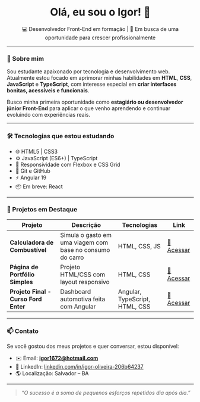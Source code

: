 <h1 align="center">Olá, eu sou o Igor! 👋</h1> 

<p align="center">
  💻 Desenvolvedor Front-End em formação | 🎯 Em busca de uma oportunidade para crescer profissionalmente
</p>

---

### 🚀 Sobre mim

Sou estudante apaixonado por tecnologia e desenvolvimento web. Atualmente estou focado em aprimorar minhas habilidades em **HTML**, **CSS**, **JavaScript** e **TypeScript**, com interesse especial em **criar interfaces bonitas, acessíveis e funcionais**.

Busco minha primeira oportunidade como **estagiário ou desenvolvedor júnior Front-End** para aplicar o que venho aprendendo e continuar evoluindo com experiências reais.

---

### 🛠️ Tecnologias que estou estudando

- 🌐 HTML5 | CSS3
- ⚙️ JavaScript (ES6+) | TypeScript
- 🎨 Responsividade com Flexbox e CSS Grid
- 🧠 Git e GitHub
- ⚡️ Angular 19
- 📦 Em breve: React

---

### 📌 Projetos em Destaque

| Projeto | Descrição | Tecnologias | Link |
|--------|-----------|-------------|------|
| **Calculadora de Combustível** | Simula o gasto em uma viagem com base no consumo do carro | HTML, CSS, JS | [🔗 Acessar](https://github.com/IgorBRG/Desafio-sprint-2) |
| **Página de Portfólio Simples** | Projeto HTML/CSS com layout responsivo | HTML, CSS | [🔗 Acessar](https://github.com/IgorBRG/Projeto-css-e-html) |
| **Projeto Final - Curso Ford Enter** | Dashboard automotiva feita com Angular | Angular, TypeScript, HTML, CSS | [🔗 Acessar](https://dashboardautomotiva.netlify.app/principal) |

---

### 📫 Contato

Se você gostou dos meus projetos e quer conversar, estou disponível:

- ✉️ Email: **igor1672@hotmail.com**
- 💼 LinkedIn: [linkedin.com/in/igor-oliveira-206b64237](https://www.linkedin.com/in/igor-oliveira-206b64237/) 
- 🌎 Localização: Salvador – BA

---

> *“O sucesso é a soma de pequenos esforços repetidos dia após dia.”*


